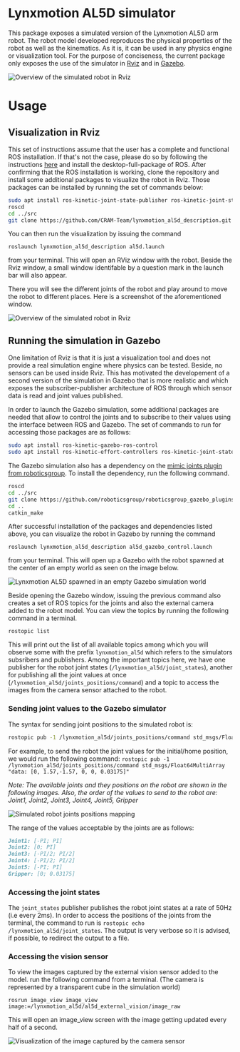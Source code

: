 # Lynxmotion AL5D simulator
This package exposes a simulated version of the Lynxmotion AL5D arm robot. The robot model developed reproduces the physical properties of the robot as well as the kinematics. As it is, it can be used in any physics engine or visualization tool. For the purpose of conciseness, the current package only exposes the use of the simulator in [Rviz](https://github.com/ros-visualization/rviz) and in [Gazebo](http://gazebosim.org).

![Overview of the simulated robot in Rviz](screenshots/rviz.png?raw=true "Overview of the simulated robot in Rviz")

# Usage

## Visualization in Rviz

This set of instructions assume that the user has a complete and functional ROS installation. If that's not the case, please do so by following the instructions [here](http://wiki.ros.org/kinetic/Installation/Ubuntu) and install the desktop-full-package of ROS.
After confirming that the ROS installation is working, clone the repository and  install some additional packages to visualize the robot in Rviz. Those packages can be installed by running the set of commands below:
``` bash
sudo apt install ros-kinetic-joint-state-publisher ros-kinetic-joint-state-publisher-gui
roscd
cd ../src
git clone https://github.com/CRAM-Team/lynxmotion_al5d_description.git 
```

You can then run the visualization by issuing the command 

`roslaunch lynxmotion_al5d_description al5d.launch`

from your terminal. This will open an RViz window with the robot. Beside the Rviz window, a small window identifable by a question mark in the launch bar will also appear.

There you will see the different joints of the robot and play around to move the robot to different places. Here is a screenshot of the aforementioned window.

![Overview of the simulated robot in Rviz](screenshots/publisher_window.png?raw=true "Joint Publisher GUI")

## Running the simulation in Gazebo
One limitation of Rviz is that it is just a visualization tool and does not provide a real simulation engine where physics can be tested. Beside, no sensors can be used inside Rviz. This has motivated the developement of a second version of the simulation in Gazebo that is more realistic and which exposes the subscriber-publisher architecture of ROS through which sensor data is read and joint values published.

In order to launch the Gazebo simulation, some additional packages are needed that allow to control the joints and to subscribe to their values using the interface between ROS and Gazebo. The set of commands to run for accessing those packages are as follows:

```bash
sudo apt install ros-kinetic-gazebo-ros-control 
sudo apt install ros-kinetic-effort-controllers ros-kinetic-joint-state-controller ros-kinetic-position-controllers
```

The Gazebo simulation also has a dependency on the [mimic joints plugin from roboticsgroup](https://github.com/roboticsgroup/roboticsgroup_gazebo_plugins). To install the dependency, run the following command.

```bash
roscd
cd ../src
git clone https://github.com/roboticsgroup/roboticsgroup_gazebo_plugins.git
cd ..
catkin_make
```

After successful installation of the packages and dependencies listed above, you can visualize the robot in Gazebo by running the command 

`roslaunch lynxmotion_al5d_description al5d_gazebo_control.launch`

 from your terminal. This will open up a Gazebo with the robot spawned at the center of an empty world as seen on the image below.

![Lynxmotion AL5D spawned in an empty Gazebo simulation world](screenshots/robot_in_gazebo.png?raw=true "Overview of the simulated robot in Gazebo")

Beside opening the Gazebo window, issuing the previous command also creates a set of ROS topics for the joints and also the external camera added to the robot model. You can view the topics by running the following command in a terminal.

`rostopic list`

This will print out the list of all available topics among which you will observe some with the prefix `lynxmotion_al5d` which refers to the simulators subsribers and publishers. Among the important topics here, we have one publisher for the robot joint states (`/lynxmotion_al5d/joint_states`), another for publishing all the joint values at once (`/lynxmotion_al5d/joints_positions/command`) and a topic to access the images from the camera sensor attached to the robot.

### Sending joint values to the Gazebo simulator
The syntax for sending joint positions to the simulated robot is:
```bash
rostopic pub -1 /lynxmotion_al5d/joints_positions/command std_msgs/Float64MultiArray "data: [<Array of the joint values for the five joints and distance between the two fingers>]"
```
For example, to send the robot the joint values for the initial/home position, we would run the following command:
`rostopic pub -1 /lynxmotion_al5d/joints_positions/command std_msgs/Float64MultiArray "data: [0, 1.57,-1.57, 0, 0, 0.03175]"`

*Note: The available joints and they positions on the robot are shown in the following images. Also, the order of the values to send to the robot are: Joint1, Joint2, Joint3, Joint4, Joint5, Gripper*

![Simulated robot joints positions mapping](screenshots/joints_mapping.png?raw=true "Mapping the robot joints")

The range of the values acceptable by the joints are as follows:
```markdown
Joint1: [-PI; PI]
Joint2: [0; PI]
Joint3: [-PI/2; PI/2]
Joint4: [-PI/2; PI/2]
Joint5: [-PI; PI]
Gripper: [0; 0.03175]
```

### Accessing the joint states
The `joint_states` publisher publishes the robot joint states at a rate of 50Hz (i.e every 2ms). In order to access the positions of the joints from the terminal, the command to run is `rostopic echo /lynxmotion_al5d/joint_states`. The output is very verbose so it is advised, if possible, to redirect the output to a file.

### Accessing the vision sensor
To view the images captured by the external vision sensor added to the model. run the following command from a terminal. (The camera is represented by a transparent cube in the simulation world)

`rosrun image_view image_view image:=/lynxmotion_al5d/al5d_external_vision/image_raw`

This will open an image\_view screen with the image getting updated every half of a second.

![Visualization of the image captured by the camera sensor](screenshots/image_view.png?raw=true "Image captured by the camera sensor linked to the simulator")
